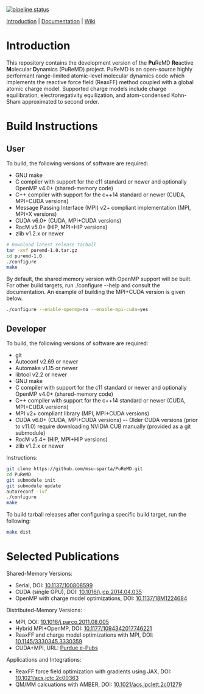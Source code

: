 [![pipeline status](https://gitlab.com/ohearnk/PuReMD/badges/master/pipeline.svg)](https://gitlab.com/ohearnk/PuReMD/commits/master)

[Introduction](https://gitlab.msu.edu/SParTA/PuReMD#introduction) |
[Documentation](https://gitlab.msu.edu/SParTA/PuReMD/doc) |
[Wiki](https://gitlab.msu.edu/SParTA/PuReMD/wikis/home)

# Introduction

This repository contains the development version of the **Pu**ReMD **Re**active
**M**olecular **D**ynamics (PuReMD) project.  PuReMD is an open-source highly
performant range-limited atomic-level molecular dynamics code which implements
the reactive force field (ReaxFF) method coupled with a global atomic charge
model.  Supported charge models include charge equilibration, electronegativity
equilization, and atom-condensed Kohn-Sham approximated to second order.

# Build Instructions

## User

To build, the following versions of software are required:

- GNU make
- C compiler with support for the c11 standard or newer and optionally OpenMP v4.0+ (shared-memory code)
- C++ compiler with support for the c++14 standard or newer (CUDA, MPI+CUDA versions)
- Message Passing Interface (MPI) v2+ compliant implementation (MPI, MPI+X versions)
- CUDA v6.0+ (CUDA, MPI+CUDA versions)
- RocM v5.0+ (HIP, MPI+HIP versions)
- zlib v1.2.x or newer

```bash
# Download latest release tarball
tar -xvf puremd-1.0.tar.gz
cd puremd-1.0
./configure
make
```

By default, the shared memory version with OpenMP support will be built. For other build targets,
run ./configure --help and consult the documentation. An example of building the MPI+CUDA version
is given below.

```bash
./configure --enable-openmp=no --enable-mpi-cuda=yes
```

## Developer

To build, the following versions of software are required:

- git
- Autoconf v2.69 or newer
- Automake v1.15 or newer
- libtool v2.2 or newer
- GNU make
- C compiler with support for the c11 standard or newer and optionally OpenMP v4.0+ (shared-memory code)
- C++ compiler with support for the c++14 standard or newer (CUDA, MPI+CUDA versions)
- MPI v2+ compliant library (MPI, MPI+CUDA versions)
- CUDA v6.0+ (CUDA, MPI+CUDA versions)
-- Older CUDA versions (prior to v11.0) require downloading NVIDIA CUB manually (provided as a git submodule)
- RocM v5.4+ (HIP, MPI+HIP versions)
- zlib v1.2.x or newer

Instructions:
```bash
git clone https://github.com/msu-sparta/PuReMD.git
cd PuReMD
git submodule init
git submodule update
autoreconf -ivf
./configure
make
```

To build tarball releases after configuring a specific build target, run the following:

```bash
make dist
```

# Selected Publications

Shared-Memory Versions:
- Serial, DOI: [10.1137/100808599](https://doi.org/10.1137/100808599)
- CUDA (single GPU), DOI: [10.1016/j.jcp.2014.04.035](http://dx.doi.org/10.1016/j.jcp.2014.04.035)
- OpenMP with charge model optimizations, DOI: [10.1137/18M1224684](https://doi.org/10.1137/18M1224684)

Distributed-Memory Versions:
- MPI, DOI: [10.1016/j.parco.2011.08.005](https://doi.org/10.1016/j.parco.2011.08.005)
- Hybrid MPI+OpenMP, DOI: [10.1177/1094342017746221](https://doi.org/10.1177/1094342017746221)
- ReaxFF and charge model optimizations with MPI, DOI: [10.1145/3330345.3330359](https://doi.org/10.1145/3330345.3330359)
- CUDA+MPI, URL: [Purdue e-Pubs](https://docs.lib.purdue.edu/cgi/viewcontent.cgi?article=2769&context=cstech)

Applications and Integrations:
- ReaxFF force field optimization with gradients using JAX, DOI: [10.1021/acs.jctc.2c00363](https://doi.org/10.1021/acs.jctc.2c00363)
- QM/MM calcuations with AMBER, DOI: [10.1021/acs.jpclett.2c01279](https://doi.org/10.1021/acs.jpclett.2c01279)

